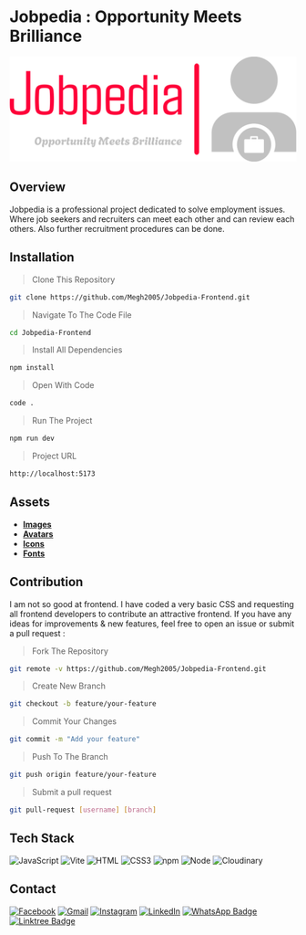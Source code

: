 # Jobpedia : Opportunity Meets Brilliance 
[![](https://github.com/Megh2005/Jobpedia/blob/045f4e2d5a36effa1c3acb5c9f5350514f877908/frontend/public/1.png)](https://github.com/Megh2005/Jobpedia/blob/045f4e2d5a36effa1c3acb5c9f5350514f877908/frontend/public/1.png)
## Overview
Jobpedia is a professional project dedicated to solve employment issues. Where job seekers and recruiters can meet each other and can review each others. Also further recruitment procedures can be done.

## Installation
>  Clone This Repository

```sh
git clone https://github.com/Megh2005/Jobpedia-Frontend.git
```
> Navigate To The Code File
```sh
cd Jobpedia-Frontend
```
> Install All Dependencies
```sh
npm install
```

> Open With Code
```sh
code .
```

> Run The Project
```sh
npm run dev
```
> Project URL
```sh
http://localhost:5173
```


## Assets 
- **[Images](https://drive.google.com/drive/folders/1mKA-4fkEVKhM8SJ8qz3mOmOe5krLoqsc/)**
- **[Avatars](https://avatar-placeholder.iran.liara.run/)** 
- **[Icons](https://fontawesome.com/)** 
- **[Fonts](https://fonts.google.com/)**


## Contribution
 I am not so good at frontend. I have coded a very basic CSS and requesting all frontend developers to contribute an attractive frontend. If you have any ideas for improvements & new features, feel free to open an issue or submit a pull request :
> Fork The Repository
```sh
git remote -v https://github.com/Megh2005/Jobpedia-Frontend.git
```
> Create New Branch 
```sh
git checkout -b feature/your-feature
```
> Commit Your Changes
```sh
git commit -m "Add your feature"
```
> Push To The Branch
```sh
git push origin feature/your-feature
```
> Submit a pull request
```sh
git pull-request [username] [branch]
```

## Tech Stack
![JavaScript](https://img.shields.io/badge/JavaScript-F7DF1E?logo=javascript&logoColor=000&style=plastic)
![Vite](https://img.shields.io/badge/Vite-646CFF?logo=vite&logoColor=fff&style=plastic)
![HTML](https://img.shields.io/badge/HTML-E34F26?logo=html5&logoColor=fff&style=plastic)
![CSS3](https://img.shields.io/badge/CSS-1572B6?logo=css3&logoColor=fff&style=plastic)
![npm](https://img.shields.io/badge/NPM-CB3837?logo=npm&logoColor=fff&style=plastic)
![Node](https://img.shields.io/badge/Node-5FA04E?logo=nodedotjs&logoColor=fff&style=plastic)
![Cloudinary](https://img.shields.io/badge/Cloudinary-3448C5?logo=cloudinary&logoColor=fff&style=plastic)

## Contact
[![Facebook](https://img.shields.io/badge/Facebook-%231877F2.svg?logo=Facebook&logoColor=white&style=plastic)](https://facebook.com/iammeghdeb) 
[![Gmail](https://img.shields.io/badge/Gmail-EA4335?logo=gmail&logoColor=fff&style=plastic)](https://mailto:iammeghdeb@gmail.com) 
[![Instagram](https://img.shields.io/badge/Instagram-%23E4405F.svg?logo=Instagram&logoColor=white&style=plastic)](https://instagram.com/iammeghdeb) 
[![LinkedIn](https://img.shields.io/badge/LinkedIn-%230077B5.svg?logo=linkedin&logoColor=white&style=plastic)](https://linkedin.com/in/megh-deb/) 
[![WhatsApp Badge](https://img.shields.io/badge/WhatsApp-25D366?logo=whatsapp&logoColor=fff&style=plastic)](https://wa.me/+918961838943) 
[![Linktree Badge](https://img.shields.io/badge/Linktree-43E55E?logo=linktree&logoColor=000&style=plastic)](https://linktr.ee/meghdeb)